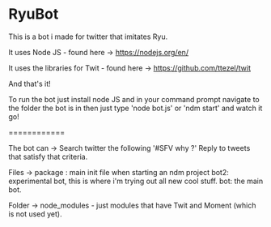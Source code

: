 # RyuBot
This is a bot i made for twitter that imitates Ryu.

It uses Node JS - found here -> https://nodejs.org/en/

It uses the libraries for Twit - found here -> https://github.com/ttezel/twit

And that's it!

To run the bot just install node JS and in your command prompt navigate to the folder the bot is in
then just type 'node bot.js' or 'ndm start' and watch it go!

============

The bot can ->
Search twitter the following '#SFV why ?'
Reply to tweets that satisfy that criteria.

Files -> 
package : main init file when starting an ndm project
bot2: experimental bot, this is where i'm trying out all new cool stuff.
bot: the main bot.

Folder -> node_modules - just modules that have Twit and Moment (which is not used yet).
